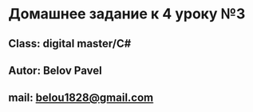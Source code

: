 # Домашнее задание к 4 уроку №3

## Class: digital master/C#

## Autor: Belov Pavel

## mail: belou1828@gmail.com
